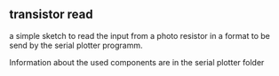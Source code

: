 ## transistor read

a simple sketch to read the input from a photo resistor in a format to be send by the serial plotter programm.

Information about the used components are in the serial plotter folder